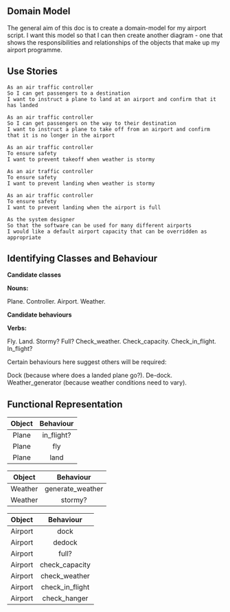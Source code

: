 

## Domain Model ##

The general aim of this doc is to create a domain-model for my airport script.
I want this model so that I can then create another diagram - one that shows the
responsibilities and relationships of the objects that make up my airport programme.

## Use Stories ##

```
As an air traffic controller
So I can get passengers to a destination
I want to instruct a plane to land at an airport and confirm that it has landed

As an air traffic controller
So I can get passengers on the way to their destination
I want to instruct a plane to take off from an airport and confirm that it is no longer in the airport

As an air traffic controller
To ensure safety
I want to prevent takeoff when weather is stormy

As an air traffic controller
To ensure safety
I want to prevent landing when weather is stormy

As an air traffic controller
To ensure safety
I want to prevent landing when the airport is full

As the system designer
So that the software can be used for many different airports
I would like a default airport capacity that can be overridden as appropriate

```


## Identifying Classes and Behaviour ##

__Candidate classes__

__Nouns:__

Plane. Controller. Airport. Weather.

__Candidate behaviours__

__Verbs:__

Fly. Land. Stormy? Full? Check_weather. Check_capacity. Check_in_flight. In_flight?

Certain behaviours here suggest others will be required:

Dock (because where does a landed plane go?). De-dock. Weather_generator (because
weather conditions need to vary).


## Functional Representation ##

| Object       | Behaviour        |     
| :-------------: |:-------------:|
| Plane     | in_flight? |
| Plane     | fly    |
| Plane | land      |


| Object       | Behaviour        |     
| :-------------: |:-------------:|
| Weather | generate_weather |
| Weather | stormy? |


| Object       | Behaviour        |     
| :-------------: |:-------------:|
| Airport | dock |
| Airport | dedock |
| Airport  | full? |
| Airport | check_capacity |
| Airport | check_weather |
| Airport | check_in_flight |
| Airport | check_hanger
